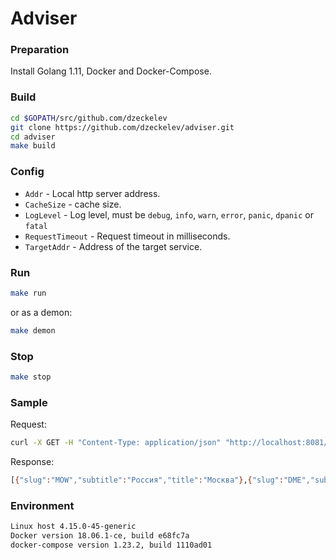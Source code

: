 # Adviser

### Preparation

Install Golang 1.11, Docker and Docker-Compose.

### Build

```bash
cd $GOPATH/src/github.com/dzeckelev
git clone https://github.com/dzeckelev/adviser.git
cd adviser
make build
```

### Config

- `Addr` - Local http server address.
- `CacheSize` - cache size.
- `LogLevel` - Log level, must be `debug`, `info`, `warn`, `error`, `panic`, `dpanic` or `fatal`
- `RequestTimeout` - Request timeout in milliseconds.
- `TargetAddr` - Address of the target service.

### Run

```bash
make run
```

or as a demon:

```bash
make demon
```

### Stop

```bash
make stop
```

### Sample

Request:

```bash
curl -X GET -H "Content-Type: application/json" "http://localhost:8081/v2/places.json?term=%D0%9C%D0%BE%D1%81%D0%BA%D0%B2%D0%B0&locale=ru&types%5B%5D=city&types%5B%5D=airport"
```

Response:

```bash
[{"slug":"MOW","subtitle":"Россия","title":"Москва"},{"slug":"DME","subtitle":"Россия","title":"Домодедово"},{"slug":"SVO","subtitle":"Россия","title":"Шереметьево"},{"slug":"VKO","subtitle":"Россия","title":"Внуково"},{"slug":"ZIA","subtitle":"Россия","title":"Жуковский"}]
```
### Environment

```bash
Linux host 4.15.0-45-generic
Docker version 18.06.1-ce, build e68fc7a
docker-compose version 1.23.2, build 1110ad01
```